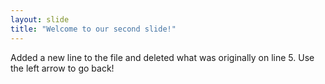 ```yaml
---
layout: slide
title: "Welcome to our second slide!"
---
```

Added a new line to the file and deleted what was originally on line 5.
Use the left arrow to go back!
